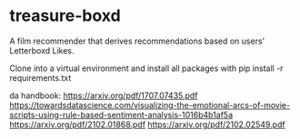 # treasure-boxd
A film recommender that derives recommendations based on users' Letterboxd Likes.

Clone into a virtual environment and install all packages with pip install -r requirements.txt

da handbook: 
https://arxiv.org/pdf/1707.07435.pdf
https://towardsdatascience.com/visualizing-the-emotional-arcs-of-movie-scripts-using-rule-based-sentiment-analysis-1016b4b1af5a
https://arxiv.org/pdf/2102.01868.pdf
https://arxiv.org/pdf/2102.02549.pdf
